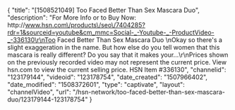 {
    "title": "[1508521049] Too Faced Better Than Sex Mascara Duo",
    "description": "For More Info or to Buy Now: http:\/\/www.hsn.com\/products\/seo\/7404285?rdr=1&sourceid=youtube&cm_mmc=Social-_-Youtube-_-ProductVideo-_-336130\r\nToo Faced Better Than Sex Mascara Duo \nOkay  so there's a slight exaggeration in the name. But how else do you tell women that this mascara is really different? Do you say that it makes your...\r\nPrices shown on the previously recorded video may not represent the current price.  View hsn.com to view the current selling price. HSN Item #336130",
    "channelid": "123179144",
    "videoid": "123178754",
    "date_created": "1507966402",
    "date_modified": "1508372601",
    "type": "captivate",
    "layout": "channelVideo",
    "url": "\/hsn-network\/too-faced-better-than-sex-mascara-duo\/123179144-123178754"
}